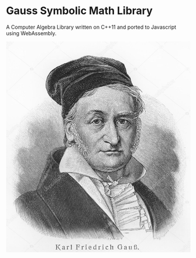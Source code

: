 # Gauss Symbolic Math Library

A Computer Algebra Library written on C++11 and ported to Javascript using WebAssembly.

![](assets/gauss.jpg)

